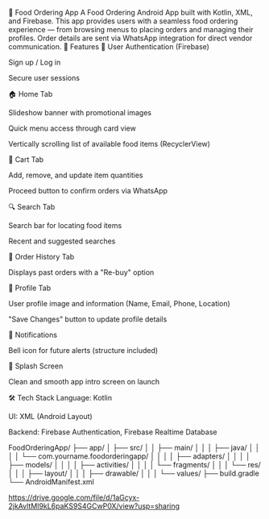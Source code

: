 🍔 Food Ordering App
A Food Ordering Android App built with Kotlin, XML, and Firebase. This app provides users with a seamless food ordering experience — from browsing menus to placing orders and managing their profiles. Order details are sent via WhatsApp integration for direct vendor communication.
📱 Features
🔐 User Authentication (Firebase)

Sign up / Log in

Secure user sessions

🏠 Home Tab

Slideshow banner with promotional images

Quick menu access through card view

Vertically scrolling list of available food items (RecyclerView)

🛒 Cart Tab

Add, remove, and update item quantities

Proceed button to confirm orders via WhatsApp

🔍 Search Tab

Search bar for locating food items

Recent and suggested searches

📜 Order History Tab

Displays past orders with a "Re-buy" option

👤 Profile Tab

User profile image and information (Name, Email, Phone, Location)

"Save Changes" button to update profile details

🔔 Notifications

Bell icon for future alerts (structure included)

🎨 Splash Screen

Clean and smooth app intro screen on launch

🛠️ Tech Stack
Language: Kotlin

UI: XML (Android Layout)

Backend: Firebase Authentication, Firebase Realtime Database

FoodOrderingApp/
├── app/
│   ├── src/
│   │   ├── main/
│   │   │   ├── java/
│   │   │   │   └── com.yourname.foodorderingapp/
│   │   │   │       ├── adapters/
│   │   │   │       ├── models/
│   │   │   │       ├── activities/
│   │   │   │       └── fragments/
│   │   │   └── res/
│   │   │       ├── layout/
│   │   │       ├── drawable/
│   │   │       └── values/
├── build.gradle
└── AndroidManifest.xml



https://drive.google.com/file/d/1aGcyx-2jkAvltMI9kL6paKS9S4GCwP0X/view?usp=sharing
